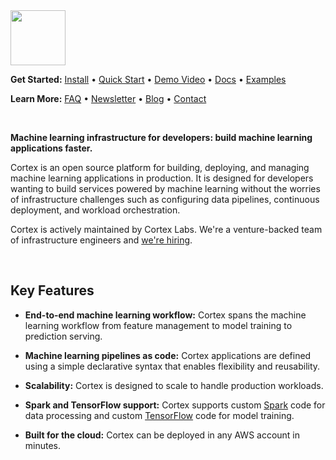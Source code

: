 <img src='https://s3-us-west-2.amazonaws.com/cortex-public/logo.png' height='88'>


<br>

**Get Started:** [Install](https://docs.cortexlabs.com/cortex/install) • [Quick Start](https://docs.cortexlabs.com/cortex/quick-start) • [Demo Video](https://www.youtube.com/watch?v=vcistUor0b4) • <!-- CORTEX_VERSION_MINOR_STABLE e.g. https://docs.cortex.dev/v/0.2/ -->[Docs](https://docs.cortex.dev) • <!-- CORTEX_VERSION_MINOR_STABLE -->[Examples](https://github.com/cortexlabs/cortex/tree/0.3/examples)

**Learn More:** [FAQ](https://docs.cortexlabs.com/cortex/faq) • [Newsletter](https://cortexlabs.us20.list-manage.com/subscribe?u=a1987373ab814f20961fd90b4&id=ae83491e1c) • [Blog](https://medium.com/cortex-labs) • [Contact](mailto:hello@cortexlabs.com)

<br>

**Machine learning infrastructure for developers: build machine learning applications faster.**

Cortex is an open source platform for building, deploying, and managing machine learning applications in production. It is designed for developers wanting to build services powered by machine learning without the worries of infrastructure challenges such as configuring data pipelines, continuous deployment, and workload orchestration.

Cortex is actively maintained by Cortex Labs. We're a venture-backed team of infrastructure engineers and [we're hiring](https://angel.co/cortex-labs-inc/jobs).

<br>

## Key Features

- **End-to-end machine learning workflow:** Cortex spans the machine learning workflow from feature management to model training to prediction serving.

- **Machine learning pipelines as code:** Cortex applications are defined using a simple declarative syntax that enables flexibility and reusability.

- **Scalability:** Cortex is designed to scale to handle production workloads.

- **Spark and TensorFlow support:** Cortex supports custom [Spark](https://spark.apache.org) code for data processing and custom [TensorFlow](https://www.tensorflow.org) code for model training.

- **Built for the cloud:** Cortex can be deployed in any AWS account in minutes.
